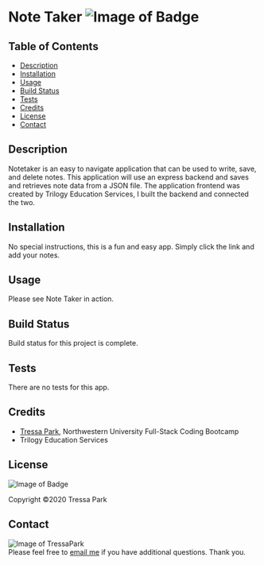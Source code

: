 # Note Taker ![Image of Badge](https://img.shields.io/badge/Note%20Taker-v%201.0.0-orange)

## Table of Contents

* [Description](#description)
<a name="description"></a>
* [Installation](#installation)
<a name="installation"></a>
* [Usage](#usage)
<a name="usage"></a>
* [Build Status](#build-status)
<a name="build-status"></a>
* [Tests](#tests)
<a name="tests"></a>
* [Credits](#credits)
<a name="credits"></a>
* [License](#license)
<a name="license"></a>
* [Contact](#contact)
<a name="contact"></a>

## Description

Notetaker is an easy to navigate application that can be used to write, save, and delete notes. This application will use an express backend and saves and retrieves note data from a JSON file. The application frontend was created by Trilogy Education Services, I built the backend and connected the two.

## Installation

No special instructions, this is a fun and easy app. Simply click the link and add your notes.

## Usage

Please see Note Taker in action.
<!-- still-brook-31315.herokuapp.com/notes -->

## Build Status

Build status for this project is complete.

## Tests

There are no tests for this app.

## Credits

* [Tressa Park](https://github.com/TressaPark), Northwestern University Full-Stack Coding Bootcamp
* Trilogy Education Services

## License
![Image of Badge](https://img.shields.io/badge/License-Northwestern%20University-brightgreen)

Copyright ©2020 Tressa Park

## Contact
![Image of TressaPark](https://avatars3.githubusercontent.com/u/60233280?v=4)  
   Please feel free to [email me](mailto:tressapark@gmail.com) if you have additional questions. Thank you.